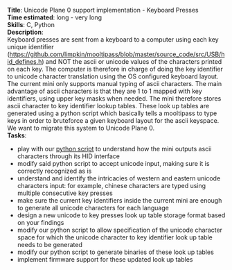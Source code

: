 **Title**: Unicode Plane 0 support implementation - Keyboard Presses  
**Time estimated**: long - very long  
**Skills**: C, Python  
**Description**:  
Keyboard presses are sent from a keyboard to a computer using each key unique identifier (https://github.com/limpkin/mooltipass/blob/master/source_code/src/USB/hid_defines.h) and NOT the ascii or unicode values of the characters printed on each key. The computer is therefore in charge of doing the key identifier to unicode character translation using the OS configured keyboard layout.
The current mini only supports manual typing of ascii characters. The main advantage of ascii characters is that they are 1 to 1 mapped with key identifiers, using upper key masks when needed. The mini therefore stores ascii character to key identifier lookup tables. These look up tables are generated using a python script which basically tells a mooltipass to type keys in order to bruteforce a given keyboard layout for the ascii keyspace. We want to migrate this system to Unicode Plane 0.  
**Tasks**:  
- play with our <a href="https://github.com/limpkin/mooltipass/tree/master/tools/keyboardLUTHidApi">python script</a> to understand how the mini outputs ascii characters through its HID interface
- modify said python script to accept unicode input, making sure it is correctly recognized as is 
- understand and identify the intricacies of western and eastern unicode characters input: for example, chinese characters are typed using multiple consecutive key presses
- make sure the current key identifiers inside the current mini are enough to generate all unicode characters for each language
- design a new unicode to key presses look up table storage format based on your findings
- modify our python script to allow specification of the unicode character space for which the unicode character to key identifier look up table needs to be generated
- modify our python script to generate binaries of these look up tables
- implement firmware support for these updated look up tables
